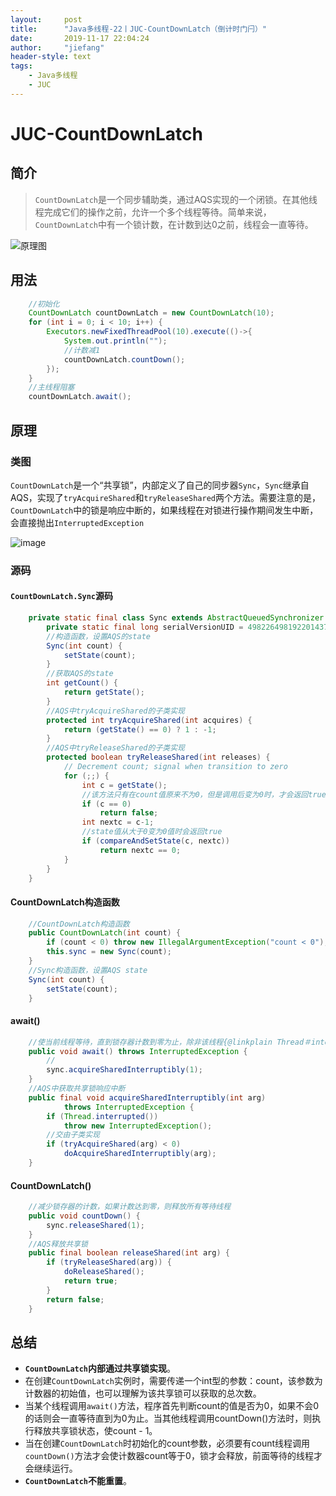 ```yaml
---
layout:     post
title:      "Java多线程-22丨JUC-CountDownLatch（倒计时门闩）"
date:       2019-11-17 22:04:24
author:     "jiefang"
header-style: text
tags:
    - Java多线程
    - JUC
---
```

# JUC-CountDownLatch

## 简介
>`CountDownLatch`是一个同步辅助类，通过AQS实现的一个闭锁。在其他线程完成它们的操作之前，允许一个多个线程等待。简单来说，`CountDownLatch`中有一个锁计数，在计数到达0之前，线程会一直等待。

![原理图](https://s2.ax1x.com/2019/11/17/MrLih4.md.png)

## 用法
```java
    //初始化
    CountDownLatch countDownLatch = new CountDownLatch(10);
    for (int i = 0; i < 10; i++) {
        Executors.newFixedThreadPool(10).execute(()->{
            System.out.println("");
            //计数减1
            countDownLatch.countDown();
        });
    }
    //主线程阻塞
    countDownLatch.await();
```
## 原理

### 类图
`CountDownLatch`是一个“共享锁”，内部定义了自己的同步器`Sync`，`Sync`继承自AQS，实现了`tryAcquireShared`和`tryReleaseShared`两个方法。需要注意的是，`CountDownLatch`中的锁是响应中断的，如果线程在对锁进行操作期间发生中断，会直接抛出`InterruptedException`

![image](https://s2.ax1x.com/2019/11/17/MsSuM4.png)
### 源码
#### `CountDownLatch.Sync`源码

```java
    private static final class Sync extends AbstractQueuedSynchronizer {
        private static final long serialVersionUID = 4982264981922014374L;
        //构造函数，设置AQS的state
        Sync(int count) {
            setState(count);
        }
        //获取AQS的state
        int getCount() {
            return getState();
        }
        //AQS中tryAcquireShared的子类实现
        protected int tryAcquireShared(int acquires) {
            return (getState() == 0) ? 1 : -1;
        }
        //AQS中tryReleaseShared的子类实现
        protected boolean tryReleaseShared(int releases) {
            // Decrement count; signal when transition to zero
            for (;;) {
                int c = getState();
                //该方法只有在count值原来不为0，但是调用后变为0时，才会返回true，否则返回false
                if (c == 0)
                    return false;
                int nextc = c-1;
                //state值从大于0变为0值时会返回true
                if (compareAndSetState(c, nextc))
                    return nextc == 0;
            }
        }
    }
```

#### CountDownLatch构造函数
```java
    //CountDownLatch构造函数
    public CountDownLatch(int count) {
        if (count < 0) throw new IllegalArgumentException("count < 0");
        this.sync = new Sync(count);
    }
    //Sync构造函数，设置AQS state
    Sync(int count) {
        setState(count);
    }
```
#### await()
```java
    //使当前线程等待，直到锁存器计数到零为止，除非该线程{@linkplain Thread＃interrupt interrupted}。
    public void await() throws InterruptedException {
        //
        sync.acquireSharedInterruptibly(1);
    }
    //AQS中获取共享锁响应中断
    public final void acquireSharedInterruptibly(int arg)
            throws InterruptedException {
        if (Thread.interrupted())
            throw new InterruptedException();
        //交由子类实现
        if (tryAcquireShared(arg) < 0)
            doAcquireSharedInterruptibly(arg);
    }
```

#### CountDownLatch()
```java
    //减少锁存器的计数，如果计数达到零，则释放所有等待线程
    public void countDown() {
        sync.releaseShared(1);
    }
    //AQS释放共享锁
    public final boolean releaseShared(int arg) {
        if (tryReleaseShared(arg)) {
            doReleaseShared();
            return true;
        }
        return false;
    }    
```
## 总结

- **`CountDownLatch`内部通过共享锁实现**。
- 在创建`CountDownLatch`实例时，需要传递一个int型的参数：count，该参数为计数器的初始值，也可以理解为该共享锁可以获取的总次数。
- 当某个线程调用`await()`方法，程序首先判断count的值是否为0，如果不会0的话则会一直等待直到为0为止。当其他线程调用countDown()方法时，则执行释放共享锁状态，使count - 1。
- 当在创建`CountDownLatch`时初始化的count参数，必须要有count线程调用`countDown()`方法才会使计数器count等于0，锁才会释放，前面等待的线程才会继续运行。
- **`CountDownLatch`不能重置**。